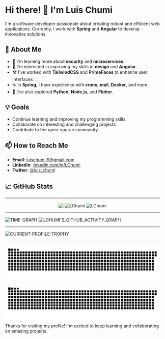 # Hi there! 👋 I'm Luis Chumi

I'm a software developer passionate about creating robust and efficient web applications. Currently, I work with **Spring** and **Angular** to develop innovative solutions.

## 🚀 About Me

- 🌱 I'm learning more about **security** and **microservices**.
- 🎨 I'm interested in improving my skills in **design** and **Angular**.
- 🛠️ I've worked with **TailwindCSS** and **PrimeFaces** to enhance user interfaces.
- ☕ In **Spring**, I have experience with **crons**, **mail**, **Docker**, and more.
- 🐍 I've also explored **Python**, **Node.js**, and **Flutter**.

## 💡 Goals

- Continue learning and improving my programming skills.
- Collaborate on interesting and challenging projects.
- Contribute to the open-source community.

## 📫 How to Reach Me

- **Email**: [luischumi.9@gmail.com](mailto:luischumi.9@gmail.com)
- **LinkedIn**: [linkedin.com/in/LChumi](https://www.linkedin.com/in/LChumi)
- **Twitter**: [@luis_chumi](https://twitter.com/luis_chumi)

## 📈 GitHub Stats

---
<p align="center">
    <img align="center" src="https://github-readme-stats.vercel.app/api?username=LChumi&show_icons=true&locale=en&theme=onedark" style="width: 49%;" />
    <img align="center" src="https://github-profile-summary-cards.vercel.app/api/cards/productive-time?username=lchumi&theme=radical&utcOffset=8.00" alt="LChumi" style="width: 49%;" />
    <img align="center" style="width: 49%;" src="https://github-readme-streak-stats.herokuapp.com/?user=LChumi&theme=onedark" style="width: 49%;" alt="LChumi" />
</p>

---
![TIME-GRAPH](https://github-readme-stats.vercel.app/api/top-langs?username=LChumi&show_icons=true&locale=en&layout=compact&theme=onedark)
![LCHUMI'S_GITHUB_ACTIVITY_GRAPH](https://github-readme-activity-graph.vercel.app/graph?username=lchumi)

---
![CURRENT-PROFILE-TROPHY](https://github-profile-trophy.vercel.app/?username=Lchumi&theme=onedark&row=1)

---
![github contribution grid snake animation](https://raw.githubusercontent.com/LChumi/LChumi/output/github-contribution-grid-snake-dark.svg#gh-dark-mode-only)

![github contribution grid snake animation](https://raw.githubusercontent.com/LChumi/LChumi/output/github-contribution-grid-snake.svg#gh-light-mode-only)

Thanks for visiting my profile! I'm excited to keep learning and collaborating on amazing projects.
